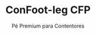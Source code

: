 ---
title: "ConFoot-leg CFP"
subtitle: "Pé Premium para Contentores"
mainImage: "/images/products/confoot-leg-cfp-main.jpg"
gallery:
  - "/images/products/confoot-leg-cfp-1.jpg"
  - "/images/products/confoot-leg-cfp-2.jpg"
  - "/images/products/confoot-leg-cfp-3.jpg"
shortDescription: "O ConFoot-leg CFP é a nossa solução premium de pé para contentores, apresentando capacidades aprimoradas para operações de contentores especializadas."
technicalDescription: "O ConFoot-leg CFP incorpora materiais avançados e características de design para um desempenho superior em ambientes desafiadores e aplicações especializadas."
videoID: "da7h7VgJHgs"
specifications:
  - name: "Peso"
    value: "26 kg"
  - name: "Capacidade de carga"
    value: "36 tons"
  - name: "Dimensões"
    value: "48 × 32 × 28 cm"
  - name: "Material"
    value: "Aço-liga de alta qualidade"
  - name: "Faixa de altura"
    value: "1.043 mm a 1.448 mm"
price: "3.600 EUR excl. VAT"
priceVAT: "4.356 EUR VAT included"
pricingNotes: "Pacote de serviço premium disponível. Contacte a nossa equipa de vendas para mais detalhes."
buyLink: "/contact"
howToUse: |
  1. Posicione o pé CFP na peça de canto do contentor
  2. Engate o mecanismo de travamento avançado
  3. Ajuste a altura, se necessário, utilizando o sistema de ajuste integrado
  4. Repita para todos os cantos necessários
  5. Realize uma verificação de estabilidade antes de prosseguir
benefits:
  - title: "Estabilidade Aprimorada"
    description: "O design superior proporciona uma estabilidade excecional mesmo em superfícies irregulares"
  - title: "Ajustabilidade de Altura"
    description: "O sistema de ajuste integrado permite o ajuste fino da altura do contentor"
  - title: "Durabilidade Extrema"
    description: "Construído com materiais premium para uma longa vida útil em condições adversas"
  - title: "Aplicações Especializadas"
    description: "Ideal para operações de contentores especializadas que exigem posicionamento preciso"
  - title: "Recursos Avançados de Segurança"
    description: "Incorpora mecanismos de segurança adicionais para prevenir escorregamentos e garantir uma manipulação segura do contentor"
  - title: "Desempenho Premium"
    description: "Projetado para superar os padrões da indústria em termos de capacidade de carga e fiabilidade operacional"
articleContent: |
  ## O que é o ConFoot-leg CFP?

  O ConFoot-leg CFP é a nossa solução premium de pé para contentores, concebida para operações de contentores especializadas e ambientes desafiadores. Construído com materiais avançados e engenharia inovadora, o modelo CFP oferece capacidades aprimoradas além das nossas soluções padrão de pés para contentores, proporcionando um desempenho superior para aplicações exigentes. O design premium torna-o particularmente adequado para indústrias onde precisão, fiabilidade e durabilidade são fatores essenciais.

  ## Como Funciona

  O ConFoot-leg CFP opera com os mesmos princípios fundamentais que os nossos pés padrão para contentores, mas incorpora funcionalidades avançadas para um desempenho superior. Os pés fixam-se de forma segura nas fundições de canto dos contentores utilizando o nosso mecanismo de travamento avançado, que proporciona uma estabilidade excecional mesmo em superfícies irregulares. O sistema integrado de ajuste de altura permite um posicionamento preciso, tornando-o ideal para operações logísticas especializadas onde a exatidão é fundamental.

  ## Como o ConFoot-leg CFP Funciona

  ### Mecanismo Avançado

  O ConFoot-leg CFP utiliza um sistema sofisticado de fixação e suporte que representa o auge da tecnologia de manuseio de contentores. Cada pé dispõe de um mecanismo de travamento de precisão, que cria uma ligação excecionalmente segura às fundições de canto dos contentores. Construído com aço-liga de alta qualidade, o CFP oferece uma resistência e durabilidade superiores, mantendo um peso gerível de 26 kg por unidade.

  O que realmente distingue o CFP é o seu sistema integrado de ajuste de altura, que permite um ajuste fino do posicionamento do contentor com precisão milimétrica. Esta funcionalidade é particularmente valiosa em aplicações especializadas onde um alinhamento exato é essencial. Os pés podem ser ajustados entre uma faixa de 1.043 mm a 1.448 mm, proporcionando flexibilidade para diversos requisitos operacionais.

  ### Benefícios do Mecanismo Avançado

  1. **Estabilidade Superior**: O design aprimorado oferece uma estabilidade excecional mesmo em superfícies desafiadoras, reduzindo o risco de deslocamento ou tombamento.
  2. **Posicionamento Preciso**: O sistema integrado de ajuste permite um posicionamento exato do contentor, crítico para operações de fabrico e logística especializadas.
  3. **Capacidade de Carga Aprimorada**: Com uma capacidade de 36 toneladas, o CFP excede os requisitos padrão, tornando-o adequado para contentores especializados mais pesados.
  4. **Vida Operacional Estendida**: Materiais e construção premium garantem uma longa vida útil, mesmo sob uso intensivo em ambientes adversos.

  O mecanismo avançado do ConFoot-leg CFP representa o nosso compromisso com a inovação e a excelência em soluções de manuseio de contentores, proporcionando um desempenho inigualável para as aplicações mais exigentes.

  ## Aplicações do ConFoot-leg CFP

  ### Fabricação Especializada
  Em ambientes de fabrico especializado, o ConFoot-leg CFP destaca-se por fornecer a precisão e estabilidade necessárias para processos de produção críticos. A capacidade de posicionar contentores com exatidão garante uma integração perfeita com as linhas de produção e equipamentos. Esta precisão é particularmente valiosa em indústrias como a eletrónica, aeroespacial e de fabricação automóvel, onde o alinhamento dos componentes e as tolerâncias de produção são medidas em milímetros.

  ### Ambientes Desafiadores
  O ConFoot-leg CFP foi concebido especificamente para operação em ambientes desafiadores onde os pés padrão para contentores seriam insuficientes. A sua construção robusta torna-o ideal para operações offshore, condições meteorológicas extremas e ambientes industriais com condições químicas ou físicas severas. A construção em aço-liga premium resiste à corrosão, danos por impacto e fadiga estrutural, garantindo um desempenho fiável onde equipamentos inferiores falhariam.

  ### Manuseio de Cargas de Alto Valor
  Ao transportar e armazenar cargas de alto valor ou sensíveis, a estabilidade e segurança aprimoradas proporcionadas pelo CFP são inestimáveis. As capacidades de posicionamento preciso e a superior distribuição de carga minimizam o risco de deslocamento ou danos durante as operações de manuseio. Isto torna o CFP a escolha preferencial para indústrias que lidam com equipamentos delicados, bens de luxo ou itens insubstituíveis, onde o custo de eventuais danos excede em muito o investimento em equipamentos de manuseio premium.

  As capacidades especializadas do ConFoot-leg CFP fazem dele a solução definitiva para operações onde os equipamentos padrão de manuseio de contentores não conseguem cumprir os padrões de desempenho ou as expectativas de fiabilidade exigidas.

  ### Vantagens e Limitações

  #### Vantagens

  O ConFoot-leg CFP oferece vantagens excecionais para operações de contentores especializadas. A sua construção premium proporciona uma durabilidade superior em ambientes adversos, estendendo significativamente a vida operacional e reduzindo os custos de substituição. O sistema integrado de ajuste de altura permite um posicionamento preciso do contentor, crítico para aplicações de fabrico e logística especializadas. Com uma capacidade de carga aprimorada de 36 toneladas, ele excede os padrões da indústria e acomoda contentores especializados mais pesados. As características avançadas de estabilidade asseguram um manuseio seguro mesmo em superfícies irregulares, reduzindo o risco de acidentes e danos. Adicionalmente, a compatibilidade do CFP com sistemas automatizados o torna preparado para o futuro, atendendo às operações logísticas em evolução.

  #### Limitações

  Apesar das suas capacidades superiores, o ConFoot-leg CFP apresenta certas limitações a considerar. As funcionalidades premium implicam um investimento inicial mais elevado comparado aos pés de contentor padrão, o que pode não ser justificado para operações usuais de contentores. Com 26 kg por unidade, o CFP é ligeiramente mais pesado que os modelos padrão, podendo exigir considerações adicionais de manuseio. As funcionalidades avançadas também requerem um treinamento mais abrangente para os operadores aproveitarem ao máximo as capacidades do sistema. Estes fatores devem ser avaliados cuidadosamente face aos requisitos operacionais ao se considerar o CFP para aplicações específicas.

  ## Desenvolvimentos Futuros

  ### Pesquisa em Curso
  A nossa equipa de investigação e desenvolvimento está continuamente a trabalhar para aprimorar as capacidades do ConFoot-leg CFP. As pesquisas em curso concentram-se na incorporação de materiais compósitos avançados para otimizar ainda mais a relação resistência/peso, potencialmente reduzindo o peso enquanto se mantém ou melhora a capacidade de carga. Estamos também a explorar tecnologias de detecção inteligente que possam monitorizar o stress, a distribuição de carga e a integridade estrutural em tempo real, fornecendo dados valiosos para a manutenção preventiva e segurança operacional.

  ### Funcionalidades da Próxima Geração
  A próxima geração do ConFoot-leg CFP provavelmente incluirá capacidades digitais integradas para uma integração perfeita com sistemas da Indústria 4.0. As funcionalidades em desenvolvimento incluem rastreamento por RFID, capacidades de monitorização remota e compatibilidade com sistemas de gestão de armazéns. Adicionalmente, estamos a explorar mecanismos de ajuste automatizado que possam aprimorar ainda mais a precisão e reduzir a carga de trabalho dos operadores. Estes avanços assegurarão que o CFP continue a atender às necessidades em evolução das operações de contentores especializadas num panorama industrial cada vez mais digital e automatizado.

  Estes desenvolvimentos em curso refletem o nosso compromisso com a inovação e a excelência em soluções de manuseio de contentores, garantindo que o ConFoot-leg CFP se mantenha na vanguarda da tecnologia de manuseio de contentores especializados.
---